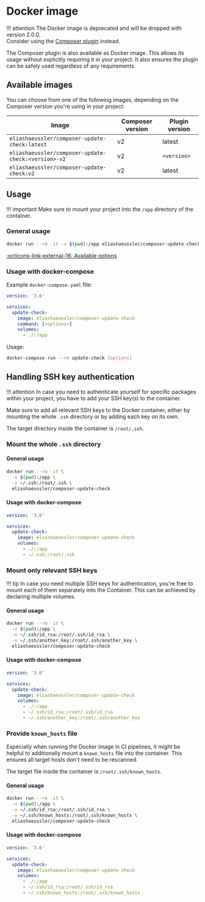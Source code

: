 # Docker image

!!! attention
    The Docker image is deprecated and will be dropped with  version 2.0.0.<br>
    Consider using the [Composer plugin](install.md) instead.

The Composer plugin is also available as Docker image. This allows
its usage without explicitly requiring it in your project. It also
ensures the plugin can be safely used regardless of any requirements.

## Available images

You can choose from one of the following images, depending on the
Composer version you're using in your project:

| Image | Composer version | Plugin version |
| ----- | ---------------- | -------------- |
| `eliashaeussler/composer-update-check:latest` | v2 | latest |
| `eliashaeussler/composer-update-check:<version>-v2` | v2 | `<version>` |
| `eliashaeussler/composer-update-check:v2` | v2 | latest |

## Usage

!!! important
    Make sure to mount your project into the `/app` directory of the container.

### General usage

```bash
docker run --rm -it -v $(pwd):/app eliashaeussler/composer-update-check [options]
```

[:octicons-link-external-16: Available options](usage.md#command-line-usage)

### Usage with docker-compose

Example `docker-compose.yaml` file:

```yaml
version: '3.6'

services:
  update-check:
    image: eliashaeussler/composer-update-check
    command: [<options>]
    volumes:
      - ./:/app
```

Usage:

```bash
docker-compose run --rm update-check [options]
```

## Handling SSH key authentication

!!! attention
    In case you need to authenticate yourself for specific packages
    within your project, you have to add your SSH key(s) to the
    container.

Make sure to add all relevant SSH keys to the Docker container,
either by mounting the whole `.ssh` directory or by adding each
key on its own.

The target directory inside the container is `/root/.ssh`.

### Mount the whole `.ssh` directory

#### General usage

```bash
docker run --rm -it \
  -v $(pwd):/app \
  -v ~/.ssh:/root/.ssh \
  eliashaeussler/composer-update-check
```

#### Usage with docker-compose

```yaml
version: '3.6'

services:
  update-check:
    image: eliashaeussler/composer-update-check
    volumes:
      - ./:/app
      - ~/.ssh:/root/.ssh
```

### Mount only relevant SSH keys

!!! tip
    In case you need multiple SSH keys for authentication, you're
    free to mount each of them separately into the Container. This
    can be achieved by declaring multiple volumes.

#### General usage

```bash
docker run --rm -it \
  -v $(pwd):/app \
  -v ~/.ssh/id_rsa:/root/.ssh/id_rsa \
  -v ~/.ssh/another_key:/root/.ssh/another_key \
  eliashaeussler/composer-update-check
```

#### Usage with docker-compose

```yaml
version: '3.6'

services:
  update-check:
    image: eliashaeussler/composer-update-check
    volumes:
      - ./:/app
      - ~/.ssh/id_rsa:/root/.ssh/id_rsa
      - ~/.ssh/another_key:/root/.ssh/another_key
```

### Provide `known_hosts` file

Especially when running the Docker image in CI pipelines, it might
be helpful to additionally mount a `known_hosts` file into the
container. This ensures all target hosts don't need to be rescanned.

The target file inside the container is `/root/.ssh/known_hosts`.

#### General usage

```bash
docker run --rm -it \
  -v $(pwd):/app \
  -v ~/.ssh/id_rsa:/root/.ssh/id_rsa \
  -v ~/.ssh/known_hosts:/root/.ssh/known_hosts \
  eliashaeussler/composer-update-check
```

#### Usage with docker-compose

```yaml
version: '3.6'

services:
  update-check:
    image: eliashaeussler/composer-update-check
    volumes:
      - ./:/app
      - ~/.ssh/id_rsa:/root/.ssh/id_rsa
      - ~/.ssh/known_hosts:/root/.ssh/known_hosts
```
